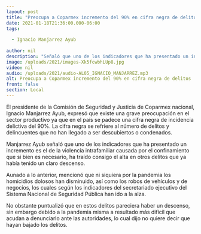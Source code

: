 ```yaml
---
layout: post
title: "Preocupa a Coparmex incremento del 90% en cifra negra de delitos"
date: 2021-01-18T21:36:00.000-06:00
tags:
  
  - Ignacio Manjarrez Ayub
  
author: nil
description: "Señaló que uno de los indicadores que ha presentado un incremento es el de la violencia intrafamiliar "
image: /uploads/2021/images-Xk5fcwbhLUp8.jpg
video: nil
audio: /uploads/2021/audio-AL05_IGNACIO_MANJARREZ.mp3
alt: Preocupa a Coparmex incremento del 90% en cifra negra de delitos
front: false
section: Local
---
```


El presidente de la Comisión de Seguridad y Justicia de Coparmex nacional, Ignacio Manjarrez Ayub, expresó que existe una grave preocupación en el sector productivo ya que en el país se padece una cifra negra de incidencia delictiva del 90%.
La cifra negra se refriere al número de delitos y delincuentes que no han llegado a ser descubiertos o condenados.

Manjarrez Ayub señaló que uno de los indicadores que ha presentado un incremento es el de la violencia intrafamiliar causada por el confinamiento que si bien es necesario, ha traído consigo el alta en otros delitos que ya había tenido un claro descenso.

Aunado a lo anterior, mencionó que ni siquiera por la pandemia los homicidios dolosos han disminuido, así como los robos de vehículos y de negocios, los cuales según los indicadores del secretariado ejecutivo del Sistema Nacional de Seguridad Pública han ido a la alza.

No obstante puntualizó que en estos delitos pareciera haber un descenso, sin embargo debido a la pandemia misma a resultado más difícil que acudan a denunciarlo ante las autoridades, lo cual dijo no quiere decir que hayan bajado los delitos.